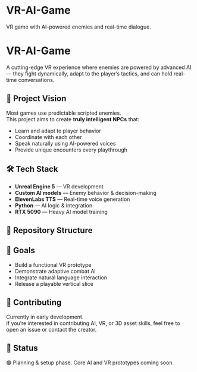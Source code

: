 # VR-AI-Game
VR game with AI-powered enemies and real-time dialogue.

# VR-AI-Game
A cutting-edge VR experience where enemies are powered by advanced AI — they fight dynamically, adapt to the player’s tactics, and can hold real-time conversations.

## 🎯 Project Vision
Most games use predictable scripted enemies.  
This project aims to create **truly intelligent NPCs** that:
- Learn and adapt to player behavior
- Coordinate with each other
- Speak naturally using AI-powered voices
- Provide unique encounters every playthrough

## 🛠 Tech Stack
- **Unreal Engine 5** — VR development
- **Custom AI models** — Enemy behavior & decision-making
- **ElevenLabs TTS** — Real-time voice generation
- **Python** — AI logic & integration
- **RTX 5090** — Heavy AI model training

## 📂 Repository Structure

## 🚀 Goals
- Build a functional VR prototype
- Demonstrate adaptive combat AI
- Integrate natural language interaction
- Release a playable vertical slice

## 🤝 Contributing
Currently in early development.  
If you’re interested in contributing AI, VR, or 3D asset skills, feel free to open an issue or contact the creator.

## 📌 Status
🟢 Planning & setup phase. Core AI and VR prototypes coming soon.
